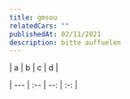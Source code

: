 ```yaml
---
title: gmsou
relatedCars: ""
publishedAt: 02/11/2021
description: bitte auffuelen
---
```

\| a | b | c | d |

\| --- | :-- | --: | :-: |